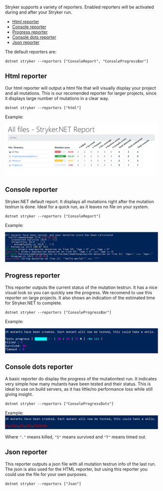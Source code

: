 Stryker supports a variety of reporters. Enabled reporters will be activated during and after your Stryker run. 

<!-- TOC -->
- [Html reporter](#html-reporter)
- [Console reporter](#console-reporter)
- [Progress reporter](#progress-reporter)
- [Console dots reporter](#console-dots-reporter)
- [Json reporter](#json-reporter)
<!-- /TOC -->

The default reporters are:

```
dotnet stryker --reporters ["ConsoleReport", "ConsoleProgressBar"]
```

## Html reporter
Our html reporter will output a html file that will visually display your project and all mutations. This is our recomended reporter for larger projects, since it displays large number of mutations in a clear way. 

```
dotnet stryker --reporters ["html"]
```

Example:

![html reporter](./images/html-report-net.png)

## Console reporter
Stryker.NET default report. It displays all mutations right after the mutation testrun is done. Ideal for a quick run, as it leaves no file on your system.

```
dotnet stryker --reporters ["ConsoleReport"]
```

Example:


![console reporter](./images/console-reporter-net.png)


## Progress reporter
This reporter outputs the current status of the mutation testrun. It has a nice visual look so you can quickly see the progress. We recomend to use this reporter on large projects. It also shows an indication of the estimated time for Stryker.NET to complete.

```
dotnet stryker --reporters ["ConsoleProgressBar"]
```
Example:


![progress bar reporter](./images/progress-bar-net.png)

## Console dots reporter
A basic reporter do display the progress of the mutationtest run. It indicates very simple how many mutants have been tested and their status. This is ideal to use on build servers, as it has little/no performance loss while still giving insight.

```
dotnet stryker --reporters ["ConsoleProgressDots"]
```
Example:
![console dots reporter](./images/console-dots-reporter-net.png)

Where `"."` means killed, `"S"` means survived and `"T"` means timed out.

## Json reporter
This reporter outputs a json file with all mutation testrun info of the last run. The json is also used for the HTML reporter, but using this reporter you could use the file for your own purposes.

```
dotnet stryker --reporters ["Json"]
```